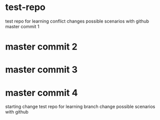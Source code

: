 # test-repo
test repo for learning conflict changes possible scenarios with github
master commit 1
# master commit 2
# master commit 3
# master commit 4
starting change test repo for learning branch change possible scenarios with github

